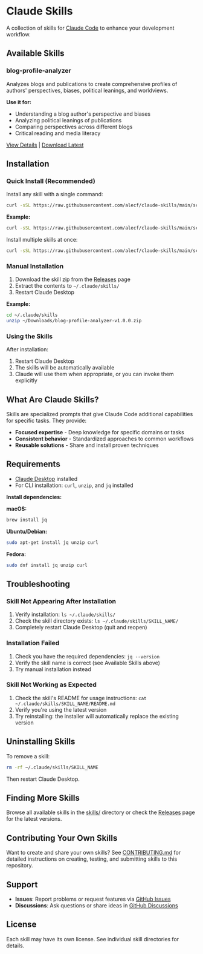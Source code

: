 # Claude Skills

A collection of skills for [Claude Code](https://claude.com/claude-code) to enhance your development workflow.

## Available Skills

### blog-profile-analyzer

Analyzes blogs and publications to create comprehensive profiles of authors' perspectives, biases, political leanings, and worldviews.

**Use it for:**
- Understanding a blog author's perspective and biases
- Analyzing political leanings of publications
- Comparing perspectives across different blogs
- Critical reading and media literacy

[View Details](skills/blog-profile-analyzer/README.md) | [Download Latest](https://github.com/alecf/claude-skills/releases/latest/download/blog-profile-analyzer-latest.zip)

## Installation

### Quick Install (Recommended)

Install any skill with a single command:

```bash
curl -sSL https://raw.githubusercontent.com/alecf/claude-skills/main/scripts/install.sh | bash -s SKILL_NAME
```

**Example:**
```bash
curl -sSL https://raw.githubusercontent.com/alecf/claude-skills/main/scripts/install.sh | bash -s blog-profile-analyzer
```

Install multiple skills at once:
```bash
curl -sSL https://raw.githubusercontent.com/alecf/claude-skills/main/scripts/install.sh | bash -s skill1 skill2 skill3
```

### Manual Installation

1. Download the skill zip from the [Releases](https://github.com/alecf/claude-skills/releases) page
2. Extract the contents to `~/.claude/skills/`
3. Restart Claude Desktop

**Example:**
```bash
cd ~/.claude/skills
unzip ~/Downloads/blog-profile-analyzer-v1.0.0.zip
```

### Using the Skills

After installation:
1. Restart Claude Desktop
2. The skills will be automatically available
3. Claude will use them when appropriate, or you can invoke them explicitly

## What Are Claude Skills?

Skills are specialized prompts that give Claude Code additional capabilities for specific tasks. They provide:

- **Focused expertise** - Deep knowledge for specific domains or tasks
- **Consistent behavior** - Standardized approaches to common workflows
- **Reusable solutions** - Share and install proven techniques

## Requirements

- [Claude Desktop](https://claude.com/claude-code) installed
- For CLI installation: `curl`, `unzip`, and `jq` installed

**Install dependencies:**

**macOS:**
```bash
brew install jq
```

**Ubuntu/Debian:**
```bash
sudo apt-get install jq unzip curl
```

**Fedora:**
```bash
sudo dnf install jq unzip curl
```

## Troubleshooting

### Skill Not Appearing After Installation

1. Verify installation: `ls ~/.claude/skills/`
2. Check the skill directory exists: `ls ~/.claude/skills/SKILL_NAME/`
3. Completely restart Claude Desktop (quit and reopen)

### Installation Failed

1. Check you have the required dependencies: `jq --version`
2. Verify the skill name is correct (see Available Skills above)
3. Try manual installation instead

### Skill Not Working as Expected

1. Check the skill's README for usage instructions: `cat ~/.claude/skills/SKILL_NAME/README.md`
2. Verify you're using the latest version
3. Try reinstalling: the installer will automatically replace the existing version

## Uninstalling Skills

To remove a skill:

```bash
rm -rf ~/.claude/skills/SKILL_NAME
```

Then restart Claude Desktop.

## Finding More Skills

Browse all available skills in the [skills/](skills/) directory or check the [Releases](https://github.com/alecf/claude-skills/releases) page for the latest versions.

## Contributing Your Own Skills

Want to create and share your own skills? See [CONTRIBUTING.md](CONTRIBUTING.md) for detailed instructions on creating, testing, and submitting skills to this repository.

## Support

- **Issues**: Report problems or request features via [GitHub Issues](https://github.com/alecf/claude-skills/issues)
- **Discussions**: Ask questions or share ideas in [GitHub Discussions](https://github.com/alecf/claude-skills/discussions)

## License

Each skill may have its own license. See individual skill directories for details.
